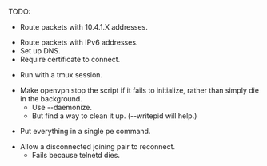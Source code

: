 TODO:
+ Route packets with 10.4.1.X addresses.
- Route packets with IPv6 addresses.
- Set up DNS.
- Require certificate to connect.
+ Run with a tmux session.
- Make openvpn stop the script if it fails to initialize, rather than simply
  die in the background.
    - Use --daemonize.
    - But find a way to clean it up. (--writepid will help.)
+ Put everything in a single pe command.
- Allow a disconnected joining pair to reconnect.
  - Fails because telnetd dies.
